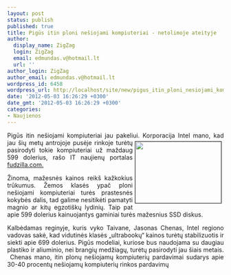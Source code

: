 ```yaml
---
layout: post
status: publish
published: true
title: Pigūs itin ploni nešiojami kompiuteriai - netolimoje ateityje
author:
  display_name: ZigZag
  login: ZigZag
  email: edmundas.v@hotmail.lt
  url: ''
author_login: ZigZag
author_email: edmundas.v@hotmail.lt
wordpress_id: 6458
wordpress_url: http://localhost/site/new/pigus_itin_ploni_nesiojami_kompiuteriai__netolimoje_ateityje/
date: '2012-05-03 16:26:29 +0300'
date_gmt: '2012-05-03 16:26:29 +0300'
categories:
- Naujienos
---
```

<p style="text-align: justify; ">
	<span style="text-align: justify; ">Pigūs itin ne&scaron;iojami kompiuteriai jau pakeliui. Korporacija Intel mano, kad<img alt="" src="http://technews.lt/userfiles/ces-2012-ultrabooks-1(1).jpg" style="border-top-width: 1px; border-right-width: 1px; border-bottom-width: 1px; border-left-width: 1px; border-top-style: solid; border-right-style: solid; border-bottom-style: solid; border-left-style: solid; margin-left: 5px; margin-right: 5px; margin-top: 5px; margin-bottom: 5px; float: right; width: 200px; height: 143px; " /> jau&nbsp;</span><span style="text-align: justify; ">&scaron;ių metų antrojoje pusėje rinkoje turėtų pasirodyti tokie kompiuteriai už maždaug 599 dolerius, ra&scaron;o IT naujienų portalas </span><a href="http://www.fudzilla.com/home/item/27006-$599-ultrabooks-coming-by-the-end-of-the-year" style="text-align: justify; ">fudzilla.com.</a></p>
<p style="text-align: justify; ">
	Žinoma, mažesnės kainos reik&scaron; kažkokius trūkumus. Žemos klasės ypač ploni ne&scaron;iojami kompiuteriai turės prastesnės kokybės dalis, tad galime nesitikėti pamatyti magnio ar kitų egzoti&scaron;kų lydinių. Taip pat apie 599 dolerius kainuojantys gaminiai turės mažesnius SSD diskus.</p>
<p style="text-align: justify; ">
	Kalbėdamas reginyje, kuris vyko Taivane, Jasonas Chenas, Intel regiono vadovas sakė, kad vidutinės klasės &bdquo;ultrabookų&ldquo; kainos turėtų stabilizuotis ir siekti apie 699 dolerius. Pigūs modeliai, kuriose bus naudojama su daugiau plastiko ir aliuminio, nei brangių medžiagų, turėtų pasirodyti jau &scaron;iais metais. &nbsp;Chenas mano, itin plonų ne&scaron;iojamų kompiuterių pardavimai sudarys apie 30-40 procentų ne&scaron;iojamų kompiuterių rinkos pardavimų</p>
